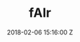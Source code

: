 ---
title: fAIr
date: 2018-02-06 15:16:00 Z
position: 4
Block 0:
  Header: 
  Text: fAIr is an open AI-assisted mapping service developed by the Humanitarian OpenStreetMap Team (HOT) that aims to improve the efficiency and accuracy of mapping efforts for humanitarian purposes.
  Image: "https://cdn.hotosm.org/website/OAM+pics.png"
Block 1:
  Section: What is it?
  Header:  "The service uses AI models, specifically computer vision techniques, to detect objects such as buildings, roads, waterways, and trees from satellite and UAV imagery. The name fAIr is derived from the following terms:"
  Text: "**f**: for freedom and free and open-source software <br>
  **AI**: for Artificial Intelligence <br>
  **r**: for resilience and our responsibility for our communities and the role we play within humanitarian mapping"  
  Image: https://cdn.hotosm.org/website/open-source.png
  Tools:
  - Name: Learn More
    URL: https://fair-dev.hotosm.org/start-mapping
Block 2:
  Header: 
  Text: 
  Rectangle-1:
    Icon: fa-solid fa-users-gear
    Header: "fAIr: for whom?"
    Highlight: "fAIr is a new AI mapping service tailored for humanitarian OpenStreetMap (OSM) mappers. It aims to boost mapping efficiency by offering AI assistance on mobile and web platforms. Users can create and employ their own AI models, enhancing mapping efforts in their regions or for humanitarian causes."
  Rectangle-2:
    Icon: fa-solid fa-group-arrows-rotate
    Header: "What is fAIr exactly?"
    Highlight: "fAIr is a unique, open-source AI mapping tool. It empowers local communities to create and train AI models, fostering fairness and relevance in mapping. With constant community feedback, we combat biases and enhance living conditions in mapped areas."
  Rectangle-3:
    Icon: fa-solid fa-magnifying-glass
    Header: "How does it work?"
    Highlight: "fAIr uses AI models by humanitarian OSM mappers to detect map features from open-source satellite and UAV imagery. It suggests additions to OSM without mass import, providing accurate feedback loops to enhance model intelligence through corrections by OSM mappers."
Block 3:
  Header: "Why fAIr?"
  Highlight: Tasking Manager allows multiple individuals to work simultaneously on the same overall area, enabling rapid completion of the project.
  Text: "HOT sees that mappers can, on average, map between 1000-1500 buildings per working day without AI assistance. During an AI-assisted mapping pilot (2019-2020) supported by Microsoft, 18 million building footprints were extracted from satellite imagery for all of Tanzania and Uganda. HOT discovered during this pilot that this **average mapping nearly doubled** to 2500-3000 buildings being added to OSM per day with the assistance of high-quality AI open-source datasets.
  fAIr seek to solve three foreseen problems:
  <br>
  <br>
  - **1. AI models openness:** AI-assisted mapping for humanitarian purposed feels like a black box. Useful open-source results coming from AI exists (e.g. [META's global roads dataset](https://mapwith.ai/) available in RapiD). However, the models (code) are currently not open-sourced.<br><br>
  - **2. Model bias:** Having model biases means predicting over satellite imagery would be biassed toward the training dataset used to teach the AI model and the nature and quality of imagery is very different across the globe. Here are three different images from Asia and Africa show totally different nature of imagery:<br><br>
  ![OAM pics.png](https://cdn.hotosm.org/website/OAM+pics.png)
  Source: [OpenAerialMap](https://openaerialmap.org/)<br><br><br>
  - **3. Lack of feedback:** There is no enhancement applied easily on the intelligence and accuracy of the AI models and humans are out of the loop when building the AI models, this due to AI models being either closed source or were built once and made available to end users so enhancements would require repeating the process from scratch..
  <br>
  <br>
  "
  Image: "/uploads/fair-diagram.png" 
  Tools:
  - Name: Website
    URL: https://fair-dev.hotosm.org/
  - Name: fAIr GitHub
    URL: https://github.com/hotosm/fAIr
Block 4:
  Header: Open Aerial Map (OAM)
  Text: OpenAerialMap is an open service to provide access to a commons of openly licensed imagery and map layer services. Download or contribute imagery to the growing commons of openly licensed imagery.
  Image: "https://cdn.hotosm.org/website/GAL+Group+for+Mapping+Tips+Post.jpg"
  Tools:
  - Name: Learn More
    URL: https://openaerialmap.org/
Block 5:
  Header: Field Mapping Tasking Manager (FMTM)
  Text: The FMTM is a standalone mobile and web application that works using OpenDataKit (ODK), a powerful data collection platform that leverages commonly-available mobile Android devices to enable people to input information including geospatial data in the field.
  Image: https://cdn.hotosm.org/website/open-source.png
  Tools:
  - Name: Learn More
    URL: https://fmtm.hotosm.org/
layout: product-pages
---